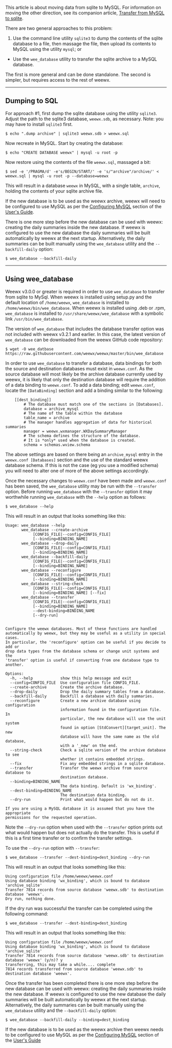This article is about moving data from sqlite to MySQL. For information on moving the other direction, see its companion article, [Transfer from MySQL to sqlite](Transfer%20from%20MySQL%20to%20sqlite).

There are two general approaches to this problem:

1. Use the command line utility `sqlite3` to dump the contents of the sqlite database to a file, then massage the file, then upload its contents to MySQL using the utility `mysql`; or
+ Use the `wee_database` utility to transfer the sqlite archive to a MySQL database.

The first is more general and can be done standalone. The second is simpler, but requires access to the rest of weewx.

******************
Dumping to SQL
-------------

For approach #1, first dump the sqlite database using the utility `sqlite3`. Adjust the path to the sqlite3 database, `weewx.sdb`, as necessary. Note: you may have to install `sqlite3` first. 

    $ echo ".dump archive" | sqlite3 weewx.sdb > weewx.sql

Now recreate in MySQL. Start by creating the database:

    $ echo "CREATE DATABASE weewx" | mysql -u root -p

Now restore using the contents of the file `weewx.sql`, massaged a bit:

~~~~
$ sed -e '/PRAGMA/d' -e's/BEGIN/START/' -e 's/"archive"/archive/' < weewx.sql | mysql -u root -p --database=weewx
~~~~

This will result in a database `weewx` in MySQL, with a single table, `archive`, holding the contents of your sqlite archive file.

If the new database is to be used as the weewx archive, weewx will need to be configured to use MySQL as per the [Configuring MySQL](http://weewx.com/docs/usersguide.htm#configuring_mysql) section of the [User's Guide](http://weewx.com/docs/usersguide.htm).

There is one more step before the new database can be used with weewx: creating the daily summaries inside the new database. If weewx is configured to use the new database the daily summaries will be built automatically by weewx at the next startup. Alternatively, the daily summaries can be built manually using the `wee_database` utility and the `--backfill-daily` option:

    $ wee_database --backfill-daily

***************
Using wee_database
-------------

Weewx v3.0.0 or greater is required in order to use `wee_database` to transfer from sqlite to MySql. When weewx is installed using setup.py and the default location of `/home/weewx`, `wee_database` is installed to `/home/weewx/bin/wee_database`. When weewx is installed using .deb or .rpm, `wee_database` is installed to `/usr/share/weewx/wee_database` with a symbolic link `/usr/bin/wee_database`.

The version of `wee_database` that includes the database transfer option was not included with weewx v3.2.1 and earlier. In this case, the latest version of `wee_database` can be downloaded from the weewx GitHub code repository:

    $ wget -O wee_datbase https://raw.githubusercontent.com/weewx/weewx/master/bin/wee_database

In order to use `wee_database` to transfer a database, data bindings for both the source and destination databases must exist in `weewx.conf`. As the source database will most likely be the archive database currently used by weewx, it is likely that only the destination database will require the addition of a data binding to `weewx.conf`. To add a data binding; edit `weewx.conf`, locate the `[DataBinding]` section and add a binding similar to the following:

        [[dest_binding]]
            # The database must match one of the sections in [Databases].
            database = archive_mysql
            # The name of the table within the database
            table_name = archive
            # The manager handles aggregation of data for historical summaries
            manager = weewx.wxmanager.WXDaySummaryManager
            # The schema defines the structure of the database.
            # It is *only* used when the database is created.
            schema = schemas.wview.schema

    
The above settings are based on there being an `archive_mysql` entry in the `weewx.conf [Databases]` section and the use of the standard weewx database schema. If this is not the case (eg you use a modified schema) you will need to alter one of more of the above settings accordingly.

Once the necessary changes to `weewx.conf` have been made and `weewx.conf` has been saved, the `wee_database` utility may be run with the `--transfer` option. Before running `wee_database` with the `--transfer` option it may worthwhile running `wee_database` with the `--help` option as follows:

    $ wee_database --help

This will result in an output that looks something like this:

    Usage: wee_database --help
           wee_database --create-archive
                [CONFIG_FILE|--config=CONFIG_FILE]
                [--binding=BINDING_NAME]
           wee_database --drop-daily
                [CONFIG_FILE|--config=CONFIG_FILE]
                [--binding=BINDING_NAME]
           wee_database --backfill-daily
                [CONFIG_FILE|--config=CONFIG_FILE]
                [--binding=BINDING_NAME]
           wee_database --reconfigure
                [CONFIG_FILE|--config=CONFIG_FILE]
                [--binding=BINDING_NAME]
           wee_database --string-check
                [CONFIG_FILE|--config=CONFIG_FILE]
                [--binding=BINDING_NAME] [--fix]
           wee_database --transfer
                [CONFIG_FILE|--config=CONFIG_FILE]
                [--binding=BINDING_NAME]
                --dest-binding=BINDING_NAME
                [--dry-run]
    
    
    Configure the weewx databases. Most of these functions are handled
    automatically by weewx, but they may be useful as a utility in special cases.
    In particular, the 'reconfigure' option can be useful if you decide to add or
    drop data types from the database schema or change unit systems and the
    'transfer' option is useful if converting from one database type to another.
    
    Options:
      -h, --help            show this help message and exit
      --config=CONFIG_FILE  Use configuration file CONFIG_FILE.
      --create-archive      Create the archive database.
      --drop-daily          Drop the daily summary tables from a database.
      --backfill-daily      Backfill a database with daily summaries.
      --reconfigure         Create a new archive database using configuration
                            information found in the configuration file. In
                            particular, the new database will use the unit system
                            found in option [StdConvert][target_unit]. The new
                            database will have the same name as the old database,
                            with a '_new' on the end.
      --string-check        Check a sqlite version of the archive database to see
                            whether it contains embedded strings.
      --fix                 Fix any embedded strings in a sqlite database.
      --transfer            Transfer the weewx archive from source database to
                            destination database.
      --binding=BINDING_NAME
                            The data binding. Default is 'wx_binding'.
      --dest-binding=BINDING_NAME
                            The destination data binding.
      --dry-run             Print what would happen but do not do it.
    
    If you are using a MySQL database it is assumed that you have the appropriate
    permissions for the requested operation.

Note the `--dry-run` option when used with the `--transfer` option prints out what would happen but does not actually do the transfer. This is useful if this is a first time transfer or to confirm the transfer settings.

To use the `--dry-run` option with `--transfer`:

    $ wee_database --transfer --dest-binding=dest_binding --dry-run

This will result in an output that looks something like this:

    Using configuration file /home/weewx/weewx.conf
    Using database binding 'wx_binding', which is bound to database 'archive_sqlite'
    Transfer 7814 records from source database 'weewx.sdb' to destination database 'weewx'.
    Dry run, nothing done.

If the dry run was successful the transfer can be completed using the following command:

    $ wee_database --transfer --dest-binding=dest_binding

This will result in an output that looks something like this:

    Using configuration file /home/weewx/weewx.conf
    Using database binding 'wx_binding', which is bound to database 'archive_sqlite'
    Transfer 7814 records from source database 'weewx.sdb' to destination database 'weewx' (y/n)? y
    transferring, this may take a while.... complete
    7814 records transferred from source database 'weewx.sdb' to destination database 'weewx'.

Once the transfer has been completed there is one more step before the new database can be used with weewx: creating the daily summaries inside the new database. If weewx is configured to use the new database the daily summaries will be built automatically by weewx at the next startup. Alternatively, the daily summaries can be built manually using the `wee_database` utility and the `--backfill-daily` option:

    $ wee_database --backfill-daily --binding=dest_binding

If the new database is to be used as the weewx archive then weewx needs to be configured to use MySQL as per the [Configuring MySQL](http://weewx.com/docs/usersguide.htm#configuring_mysql) section of the [User's Guide](http://weewx.com/docs/usersguide.htm)